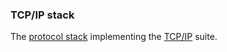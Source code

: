 ### TCP/IP stack

<p class="c8"><span>The </span><span class="c2"><a class="c3" href="#h.6ik2cef0ipsr">protocol stack</a></span><span>&nbsp;implementing the </span><span class="c2"><a class="c3" href="#h.txn6vkany9z9">TCP/IP</a></span><span class="c0">&nbsp;suite.</span></p>